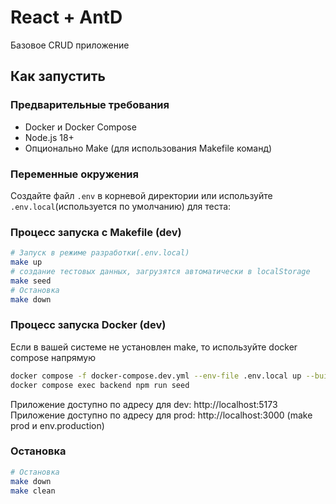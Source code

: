 # React + AntD

Базовое CRUD приложение

## Как запустить

### Предварительные требования

- Docker и Docker Compose
- Node.js 18+
- Опционально Make (для использования Makefile команд)

### Переменные окружения

Создайте файл `.env` в корневой директории или используйте `.env.local`(используется по умолчанию) для теста:

### Процесс запуска c Makefile (dev)
```bash
# Запуск в режиме разработки(.env.local)
make up
# создание тестовых данных, загрузятся автоматически в localStorage
make seed
# Остановка
make down
```
### Процесс запуска Docker (dev)
Если в вашей системе не установлен make, то используйте docker compose напрямую
```bash
docker compose -f docker-compose.dev.yml --env-file .env.local up --build
docker compose exec backend npm run seed
```

Приложение доступно по адресу для dev: http://localhost:5173<br>
Приложение доступно по адресу для prod: http://localhost:3000 (make prod и env.production)

### Остановка
```bash
# Остановка
make down
make clean
```
